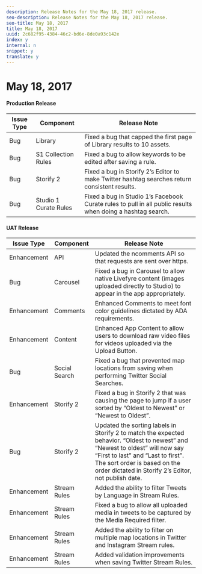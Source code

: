 ```yaml
---
description: Release Notes for the May 18, 2017 release.
seo-description: Release Notes for the May 18, 2017 release.
seo-title: May 18, 2017
title: May 18, 2017
uuid: 2c682f95-4384-46c2-bd6e-8de0a93c142e
index: y
internal: n
snippet: y
translate: y
---
```


# May 18, 2017


#### Production Release
| **Issue Type** |**Component** |**Release Note** |
|---|---|---|
|  Bug | Library | Fixed a bug that capped the first page of Library results to 10 assets. |
|  Bug | S1 Collection Rules | Fixed a bug to allow keywords to be edited after saving a rule. |
|  Bug | Storify 2 | Fixed a bug in Storify 2’s Editor to make Twitter hashtag searches return consistent results. |
|  Bug | Studio 1 Curate Rules | Fixed a bug in Studio 1’s Facebook Curate rules to pull in all public results when doing a hashtag search. |


#### UAT Release
| **Issue Type** |**Component** |**Release Note** |
|---|---|---|
|  Enhancement | API | Updated the ncomments API so that requests are sent over https. |
|  Bug | Carousel | Fixed a bug in Carousel to allow native Livefyre content (images uploaded directly to Studio) to appear in the app appropriately. |
|  Enhancement | Comments | Enhanced Comments to meet font color guidelines dictated by ADA requirements. |
|  Enhancement | Content | Enhanced App Content to allow users to download raw video files for videos uploaded via the Upload Button. |
|  Bug | Social Search | Fixed a bug that prevented map locations from saving when performing Twitter Social Searches. |
|  Enhancement | Storify 2 | Fixed a bug in Storify 2 that was causing the page to jump if a user sorted by “Oldest to Newest” or “Newest to Oldest”. |
|  Bug | Storify 2 | Updated the sorting labels in Storify 2 to match the expected behavior. “Oldest to newest” and “Newest to oldest” will now say “First to last” and “Last to first”. The sort order is based on the order dictated in Storify 2’s Editor, not publish date. |
|  Enhancement | Stream Rules | Added the ability to filter Tweets by Language in Stream Rules. |
|  Enhancement | Stream Rules | Fixed a bug to allow all uploaded media in tweets to be captured by the Media Required filter. |
|  Enhancement | Stream Rules | Added the ability to filter on multiple map locations in Twitter and Instagram Stream rules. |
|  Enhancement | Stream Rules | Added validation improvements when saving Twitter Stream Rules. |

